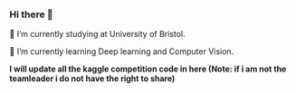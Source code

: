 ### Hi there 👋



🔭 I’m currently studying at University of Bristol.

🌱 I’m currently learning Deep learning and Computer Vision.



**I will update all the kaggle competition code in here (Note: if i am not the teamleader i do not have the right to share)**
